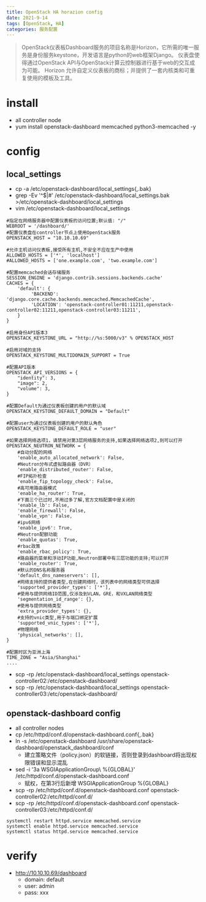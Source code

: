 ```yaml
---
title: OpenStack HA horazion config
date: 2021-9-14
tags: [OpenStack, HA]
categories: 服务配置
---
```


> OpenStack仪表板Dashboard服务的项目名称是Horizon，它所需的唯一服务是身份服务keystone，开发语言是python的web框架Django。
> 仪表盘使得通过OpenStack API与OpenStack计算云控制器进行基于web的交互成为可能。
> Horizon 允许自定义仪表板的商标；并提供了一套内核类和可重复使用的模板及工具。

# install
- all controller node
- yum install openstack-dashboard memcached python3-memcached -y

# config
## local_settings
- cp -a /etc/openstack-dashboard/local_settings{,.bak}
- grep -Ev '^$|#' /etc/openstack-dashboard/local_settings.bak >/etc/openstack-dashboard/local_settings
- vim /etc/openstack-dashboard/local_settings
```shell
#指定在网络服务器中配置仪表板的访问位置;默认值: "/"
WEBROOT = '/dashboard/'
#配置仪表盘在controller节点上使用OpenStack服务
OPENSTACK_HOST = "10.10.10.69"

#允许主机访问仪表板,接受所有主机,不安全不应在生产中使用
ALLOWED_HOSTS = ['*', 'localhost']
#ALLOWED_HOSTS = ['one.example.com', 'two.example.com']

#配置memcached会话存储服务
SESSION_ENGINE = 'django.contrib.sessions.backends.cache'
CACHES = {
    'default': {
         'BACKEND': 'django.core.cache.backends.memcached.MemcachedCache',
         'LOCATION': 'openstack-controller01:11211,openstack-controller02:11211,openstack-controller03:11211',
    }
}

#启用身份API版本3
OPENSTACK_KEYSTONE_URL = "http://%s:5000/v3" % OPENSTACK_HOST

#启用对域的支持
OPENSTACK_KEYSTONE_MULTIDOMAIN_SUPPORT = True

#配置API版本
OPENSTACK_API_VERSIONS = {
    "identity": 3,
    "image": 2,
    "volume": 3,
}

#配置Default为通过仪表板创建的用户的默认域
OPENSTACK_KEYSTONE_DEFAULT_DOMAIN = "Default"

#配置user为通过仪表板创建的用户的默认角色
OPENSTACK_KEYSTONE_DEFAULT_ROLE = "user"

#如果选择网络选项1，请禁用对第3层网络服务的支持,如果选择网络选项2,则可以打开
OPENSTACK_NEUTRON_NETWORK = {
    #自动分配的网络
    'enable_auto_allocated_network': False,
    #Neutron分布式虚拟路由器（DVR）
    'enable_distributed_router': False,
    #FIP拓扑检查
    'enable_fip_topology_check': False,
    #高可用路由器模式
    'enable_ha_router': True,
    #下面三个已过时,不用过多了解,官方文档配置中是关闭的
    'enable_lb': False,
    'enable_firewall': False,
    'enable_vpn': False,
    #ipv6网络
    'enable_ipv6': True,
    #Neutron配额功能
    'enable_quotas': True,
    #rbac政策
    'enable_rbac_policy': True,
    #路由器的菜单和浮动IP功能,Neutron部署中有三层功能的支持;可以打开
    'enable_router': True,
    #默认的DNS名称服务器
    'default_dns_nameservers': [],
    #网络支持的提供者类型,在创建网络时，该列表中的网络类型可供选择
    'supported_provider_types': ['*'],
    #使用与提供网络ID范围,仅涉及到VLAN，GRE，和VXLAN网络类型
    'segmentation_id_range': {},
    #使用与提供网络类型
    'extra_provider_types': {},
    #支持的vnic类型,用于与端口绑定扩展
    'supported_vnic_types': ['*'],
    #物理网络
    'physical_networks': [],
}

#配置时区为亚洲上海
TIME_ZONE = "Asia/Shanghai"
....
```
- scp -rp /etc/openstack-dashboard/local_settings  openstack-controller02:/etc/openstack-dashboard/
- scp -rp /etc/openstack-dashboard/local_settings  openstack-controller03:/etc/openstack-dashboard/
## openstack-dashboard config
- all controller nodes
- cp /etc/httpd/conf.d/openstack-dashboard.conf{,.bak}
- ln -s /etc/openstack-dashboard /usr/share/openstack-dashboard/openstack_dashboard/conf
    - 建立策略文件（policy.json）的软链接，否则登录到dashboard将出现权限错误和显示混乱
- sed -i '3a WSGIApplicationGroup\ %{GLOBAL}' /etc/httpd/conf.d/openstack-dashboard.conf
    - 赋权，在第3行后新增 WSGIApplicationGroup %{GLOBAL}
- scp -rp /etc/httpd/conf.d/openstack-dashboard.conf  openstack-controller02:/etc/httpd/conf.d/
- scp -rp /etc/httpd/conf.d/openstack-dashboard.conf  openstack-controller03:/etc/httpd/conf.d/
```shell
systemctl restart httpd.service memcached.service
systemctl enable httpd.service memcached.service
systemctl status httpd.service memcached.service
```
# verify
- http://10.10.10.69/dashboard
    - domain: default
    - user: admin
    - pass: xxx